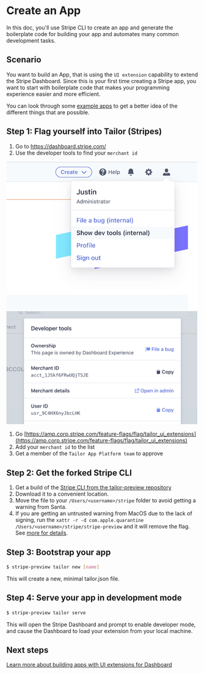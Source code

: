 # Create an App

In this doc, you'll use Stripe CLI to create an app and generate the boilerplate code for building your app and automates many common development tasks.

## Scenario

You want to build an App, that is using the `UI extension` capability to extend the Stripe Dashboard. Since this is your first time creating a Stripe app, you want to start with boilerplate code that makes your programming experience easier and more efficient.

You can look through some [example apps](../../examples) to get a better idea of the different things that are possible.

## Step 1: Flag yourself into Tailor (Stripes)

1. Go to https://dashboard.stripe.com/
1. Use the developer tools to find your `merchant id`
<img src="./merchant_id_1.png" width="500" />
<img src="./merchant_id_2.png" width="500" />


1. Go [https://amp.corp.stripe.com/feature-flags/flag/tailor_ui_extensions](https://amp.corp.stripe.com/feature-flags/flag/tailor_ui_extensions)
1. Add your `merchant id` to the list
1. Get a member of the `Tailor App Platform team` to approve

## Step 2: Get the forked Stripe CLI 
1. Get a build of the [Stripe CLI from the tailor-preview repository](../../cli)
1. Download it to a convenient location.
1. Move the file to your `/Users/<username>/stripe` folder to avoid getting a warning from Santa.
1. If you are getting an untrusted warning from MacOS due to the lack of signing, run the `xattr -r -d com.apple.quarantine /Users/<username>/stripe/stripe-preview` and it will remove the flag. See [more for details](https://apple.stackexchange.com/questions/337268/how-can-i-remove-the-downloaded-from-the-internet-security-from-all-files-in-a).

## Step 3: Bootstrap your app
```sh
$ stripe-preview tailor new [name]
```

This will create a new, minimal tailor.json file.

## Step 4: Serve your app in development mode

```sh
$ stripe-preview tailor serve
```

This will open the Stripe Dashboard and prompt to enable developer mode, and cause the Dashboard to load your extension from your local machine.

## Next steps

[Learn more about building apps with UI extensions for Dashboard](../ui-extensions/index.md)
